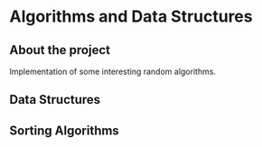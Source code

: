 # Algorithms and Data Structures

## About the project
Implementation of some interesting random algorithms.

## Data Structures


## Sorting Algorithms


